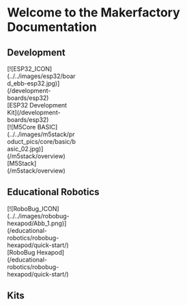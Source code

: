 # Welcome to the Makerfactory Documentation

## Development

<div markdown="span" class="float-container">
  <div markdown="span" class="slight-padding text-center bottom-aligned" style="width: 33%">
    [![ESP32_ICON](../../images/esp32/board_ebb-esp32.jpg)](/development-boards/esp32)
    <br>
    [ESP32 Development Kit](/development-boards/esp32)
  </div>
  <!--
  <div markdown="span" class="slight-padding text-center bottom-aligned" style="width: 33%">
    [![SensorIO_ICON](../../images/icons/ICON_sensorio.png)](development-boards/sensorio)
    <br>
    [SensorIO Development Kit](development-boards/sensorio)
  </div>
  -->
  <div markdown="span" class="slight-padding text-center bottom-aligned" style="width: 33%">
    [![M5Core BASIC](../../images/m5stack/product_pics/core/basic/basic_02.jpg)](/m5stack/overview)
    <br>
    [M5Stack](/m5stack/overview)
  </div>
</div>

## Educational Robotics

<div markdown="span" class="float-container text-center">
  <div markdown="span" class="pull-left" style="width: 33%">
    [![RoboBug_ICON](../../images/robobug-hexapod/Abb_1.png)](/educational-robotics/robobug-hexapod/quick-start/)
    <br>
    [RoboBug Hexapod](/educational-robotics/robobug-hexapod/quick-start/)
  </div>
</div>

## Kits


